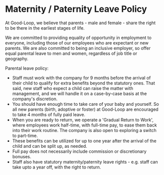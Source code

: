 
# Maternity / Paternity Leave Policy

At Good-Loop, we believe that parents - male and female - share the right to be there in the earliest stages of life. 

We are committed to providing equality of opportunity in employment to everyone, including those of our employees who are expectant or new parents. We are also committed to being an inclusive employer, so offer equal parental leave to men and women, regardless of job title or geography. 

Parental leave policy:

 - Staff must work with the company for 9 months before the arrival of their child to qualify for extra benefits beyond the statutory ones. That said, new staff who expect a child can raise the matter with management, and we will handle it on a case-by-case basis at the company's discretion.
 - You should have enough time to take care of your baby and yourself. So all new parents (birth, adoptive or foster) at Good-Loop are encouraged to take 4 months of fully paid leave.
 - When you are ready to return, we operate a 'Gradual Return to Work', where employees work half-time, with full-time pay, to ease them back into their work routine. The company is also open to exploring a switch to part-time.
 - These benefits can be utilized for up to one year after the arrival of the child and can be split up, as needed.
 - Full pay does not necessarily include commission or discretionary bonuses.
 - Staff also have statutory maternity/paternity leave rights - e.g. staff can take upto a year off, with the right to return.
 